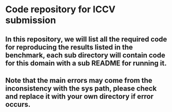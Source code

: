# Code repository for ICCV submission

## In this repository, we will list all the required code for reproducing the results listed in the benchmark, each sub directory will contain code for this domain with a sub README for running it.


## Note that the main errors may come from the inconsistency with the sys path, please check and replace it with your own directory if error occurs.
